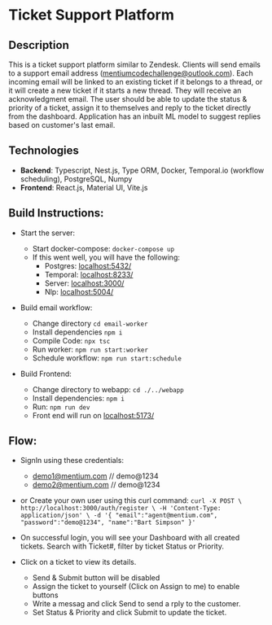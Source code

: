 # Ticket Support Platform

## Description
This is a ticket support platform similar to Zendesk. Clients will send emails to a support email address (mentiumcodechallenge@outlook.com). Each incoming email will be linked to an existing ticket if it belongs to a thread, or it will create a new ticket if it starts a new thread. They will receive an acknowledgment email. The user should be able to update the status & priority of a ticket, assign it to themselves and reply to the ticket directly from the dashboard. Application has an inbuilt ML model to suggest replies based on customer's last email.


## Technologies
- **Backend**: Typescript, Nest.js, Type ORM, Docker, Temporal.io (workflow scheduling), PostgreSQL, Numpy
- **Frontend**: React.js, Material UI, Vite.js

## Build Instructions:

- Start the server:
  - Start docker-compose:  `docker-compose up`
  - If this went well, you will have the following:
    - Postgres: [localhost:5432/](localhost:5432/)
    - Temporal: [localhost:8233/](localhost:8233/)
    - Server: [localhost:3000/](localhost:3000/)
    - Nlp: [localhost:5004/](localhost:5004/)

- Build email workflow:
  - Change directory `cd email-worker`
  - Install dependencies `npm i`
  - Compile Code: `npx tsc`
  - Run worker: `npm run start:worker`
  - Schedule workflow: `npm run start:schedule`
 
- Build Frontend:
  - Change directory to webapp:  `cd ./../webapp`
  - Install dependencies: `npm i`
  - Run: `npm run dev`
  - Front end will run on [localhost:5173/](localhost:5173/)

## Flow:

- SignIn using these credentials:
  - demo1@mentium.com // demo@1234
  - demo2@mentium.com // demo@1234

- or Create your own user using this curl command:
 `curl -X POST \
  http://localhost:3000/auth/register \
  -H 'Content-Type: application/json' \
  -d '{
    "email":"agent@mentium.com",
    "password":"demo@1234",
    "name":"Bart Simpson"
}'
`

- On successful login, you will see your Dashboard with all created tickets. Search with Ticket#, filter by ticket Status or Priority.
  
- Click on a ticket to view its details.
  - Send & Submit button will be disabled
  - Assign the ticket to yourself (Click on Assign to me) to enable buttons
  - Write a messag and click Send to send a rply to the customer.
  - Set Status & Priority and click Submit to update the ticket.


